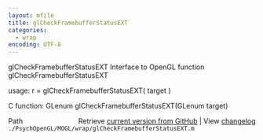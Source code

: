 ```yaml
---
layout: mfile
title: glCheckFramebufferStatusEXT
categories:
  - wrap
encoding: UTF-8
---
```


glCheckFramebufferStatusEXT  Interface to OpenGL function glCheckFramebufferStatusEXT

usage:  r = glCheckFramebufferStatusEXT\( target \)

C function:  GLenum glCheckFramebufferStatusEXT\(GLenum target\)


<div class="code_header" style="text-align:right;">
  <span style="float:left;">Path&nbsp;&nbsp;</span> <span class="counter">Retrieve <a href=
  "https://raw.github.com/Psychtoolbox-3/Psychtoolbox-3/beta/./PsychOpenGL/MOGL/wrap/glCheckFramebufferStatusEXT.m">current version from GitHub</a> | View <a href=
  "https://github.com/Psychtoolbox-3/Psychtoolbox-3/commits/beta/./PsychOpenGL/MOGL/wrap/glCheckFramebufferStatusEXT.m">changelog</a></span>
</div>
<div class="code">
  <code>./PsychOpenGL/MOGL/wrap/glCheckFramebufferStatusEXT.m</code>
</div>
